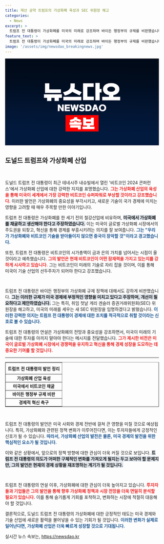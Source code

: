 ```yaml
---
title: 재선 공약 트럼프의 가상화폐 육성과 SEC 위원장 해고
categories:
  - News
excerpt: >
  트럼프 전 대통령이 가상화폐를 미국의 미래로 강조하며 바이든 행정부의 규제를 비판했습니다. 그는 재선 시 비트코인 산업을 육성하고 미국을 비트코인 슈퍼파워로 만들겠다고 선언했습니다. 그가 한 말은 가상화폐 혁명의 시작을 알리는 신호탄이 될까요?
feature_text: >
  트럼프 전 대통령이 가상화폐를 미국의 미래로 강조하며 바이든 행정부의 규제를 비판했습니다. 그는 재선 시 비트코인 산업을 육성하고 미국을 비트코인 슈퍼파워로 만들겠다고 선언했습니다. 그가 한 말은 가상화폐 혁명의 시작을 알리는 신호탄이 될까요?
image: '/assets/img/newsdao_breakingnews.jpg'
---
```


<p><img src="/assets/img/newsdao_breakingnews.jpg" alt="firstkoreanews 속보" /></p>

<h2 data-ke-size="size26">도널드 트럼프와 가상화폐 산업</h2>

<p data-ke-size="size16">&nbsp;</p>

<p>도널드 트럼프 전 대통령이 최근 테네시주 내슈빌에서 열린 '비트코인 2024 콘퍼런스'에서 가상화폐 산업에 대한 강력한 지지를 표명했습니다. <b><span style="color: #ee2323;">그는 가상화폐 산업의 육성을 통해 미국이 세계에서 가장 강력한 비트코인 슈퍼파워로 부상할 것이라고 강조했습니다.</span></b> 이러한 발언은 가상화폐의 중요성을 부각시키고, 새로운 기술이 국가 경제에 미치는 영향을 고려할 때 매우 주목할 만한 이야기입니다. </p>

<p>트럼프 전 대통령은 가상화폐를 한 세기 전의 철강산업에 비유하며, <b><span style="background-color: #21538527;">미국에서 가상화폐를 채굴하고 생산해야 한다고 주장하였습니다.</span></b> 이는 미국이 글로벌 가상화폐 시장에서의 주도권을 되찾고, 혁신을 통해 경제를 부흥시키려는 의지를 잘 보여줍니다. <b><span style="color: #1a5490;">그는 "우리가 가상화폐와 비트코인 기술을 받아들이지 않으면 중국이 장악할 것"이라고 경고했습니다.</span></b></p>

<p>또한, 트럼프 전 대통령은 비트코인의 시가총액이 금과 은의 가치를 넘어서는 시점이 올 것이라고 예측했습니다. <b><span style="color: #ee2323;">그의 발언은 현재 비트코인이 어떤 잠재력을 가지고 있는지를 강하게 시사하고 있습니다.</span></b> 그는 비트코인이 미래의 기술로 자리 잡을 것이며, 이를 통해 미국이 기술 산업의 선두주자가 되어야 한다고 강조했습니다.</p>

<p data-ke-size="size16">&nbsp;</p>

<p>트럼프 전 대통령은 바이든 행정부의 가상화폐 규제 정책에 대해서도 강하게 비판했습니다. <b><span style="background-color: #21538527;">그는 이러한 규제가 미국 경제에 부정적인 영향을 미치고 있다고 주장하며, 개선이 필요하다고 제안하였습니다.</span></b> 그는 특히, 취임 첫날 게리 겐슬러 증권거래위원회(SEC) 위원장을 해고하고, 미국의 미래를 세우는 새 SEC 위원장을 임명하겠다고 밝혔습니다. <b><span style="color: #1a5490;">이러한 강력한 의지는 트럼프 전 대통령이 경제에 대한 조치를 적극적으로 취할 것이라는 신호로 볼 수 있습니다.</span></b></p>

<p>트럼프 전 대통령의 연설은 가상화폐의 전망과 중요성을 강조하면서, 미국이 미래의 기술에 대한 투자를 아끼지 말아야 한다는 메시지를 전달했습니다. <b><span style="color: #ee2323;">그가 제시한 비전은 미국이 글로벌 가상화폐 시장에서 경쟁력을 유지하고 혁신을 통해 경제 성장을 도모하는 데 중요한 기여를 할 것입니다.</span></b></p>

<hr>

<table style="width: 100%; border-collapse: collapse;" border="1">
    <tr>
        <th style="text-align: center; height: 30px;"><b>트럼프 전 대통령의 발언 정리</b></th>
    </tr>
    <tr>
        <td style="text-align: center; height: 17px;"><b>가상화폐 산업 육성</b></td>
    </tr>
    <tr>
        <td style="text-align: center; height: 17px;"><b>미국에서 비트코인 채굴</b></td>
    </tr>
    <tr>
        <td style="text-align: center; height: 17px;"><b>바이든 행정부 규제 비판</b></td>
    </tr>
    <tr>
        <td style="text-align: center; height: 17px;"><b>경제적 혁신 촉구</b></td>
    </tr>
</table>

<p data-ke-size="size16">&nbsp;</p>

<p>트럼프 전 대통령의 발언은 미국 사회와 경제 전반에 걸쳐 큰 영향을 미칠 것으로 예상됩니다. 특히, 가상화폐와 관련된 정책 변화가 이루어진다면, 이는 투자자들에게 긍정적인 신호가 될 수 있습니다. <b><span style="color: #1a5490;">따라서, 가상화폐 산업의 발전은 물론, 미국 경제의 발전을 위한 핵심적인 요소가 될 것입니다.</span></b></p>

<p>이와 같은 상황에서, 앞으로의 정책 방향에 대한 관심이 더욱 커질 것으로 보입니다. <b><span style="background-color: #21538527;">트럼프 전 대통령의 의도가 어떠한 구체적인 변화를 가져오게 될지는 두고 보아야 할 문제지만, 그의 발언은 현재의 경제 상황을 재조명하는 계기가 될 것입니다.</span></b></p>

<p data-ke-size="size16">&nbsp;</p>

<p>트럼프 전 대통령의 연설 이후, 가상화폐에 대한 관심이 더욱 높아지고 있습니다. <b><span style="color: #ee2323;">투자자들과 기업들은 그의 발언을 통해 향후 가상화폐 정책과 시장 전망을 더욱 면밀히 분석할 필요가 있습니다.</span></b> 이를 통해 슬기롭게 기회를 포착하고, 변화하는 시장에 적절히 대응해야 할 것입니다. </p>

<p>결론적으로, 도널드 트럼프 전 대통령의 가상화폐에 대한 긍정적인 태도는 미국 경제와 기술 산업에 새로운 활력을 불어넣을 수 있는 기회가 될 것입니다. <b><span style="color: #1a5490;">이러한 변화가 실제로 일어난다면, 가상화폐 산업은 더욱 빠르게 성장할 것으로 기대됩니다.</span></b></p>
실시간 뉴스 속보는, <a href="https://newsdao.kr" rel="dofollow">https://newsdao.kr</a>


